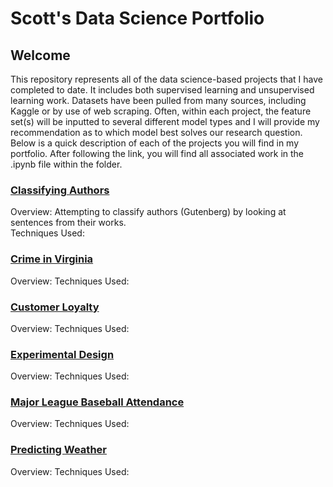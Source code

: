 # Scott's Data Science Portfolio

## Welcome

This repository represents all of the data science-based projects that I have completed to date. It includes both supervised learning and unsupervised learning work. Datasets have been pulled from many sources, including Kaggle or by use of web scraping. Often, within each project, the feature set(s) will be inputted to several different model types and I will provide my recommendation as to which model best solves our research question. Below is a quick description of each of the projects you will find in my portfolio. After following the link, you will find all associated work in the .ipynb file within the folder.

### [Classifying Authors](https://github.com/str007/Portfolio/tree/master/Classifying%20Authors)
Overview: Attempting to classify authors (Gutenberg) by looking at sentences from their works.   
Techniques Used:

### [Crime in Virginia](https://github.com/str007/Portfolio/tree/master/Crime%20in%20Virginia)
Overview:
Techniques Used:

### [Customer Loyalty](https://github.com/str007/Portfolio/tree/master/Customer%20Loyalty)
Overview:
Techniques Used:

### [Experimental Design](https://github.com/str007/Portfolio/tree/master/Experimental%20Design)
Overview:
Techniques Used:

### [Major League Baseball Attendance](https://github.com/str007/Portfolio/tree/master/Major%20League%20Baseball%20Attendance)
Overview:
Techniques Used:

### [Predicting Weather](https://github.com/str007/Portfolio/tree/master/Predicting%20Weather)
Overview:
Techniques Used:

